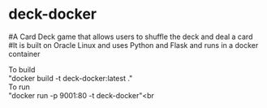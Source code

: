 # deck-docker
#A Card Deck game that allows users to shuffle the deck and deal a card<br>
#It is built on Oracle Linux and uses Python and Flask and runs in a docker container<br>

To build<br>
"docker build -t deck-docker:latest ."<br>
To run<br>
"docker run -p 9001:80 -t deck-docker"<br
